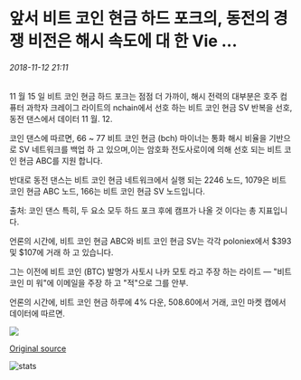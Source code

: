 # 앞서 비트 코인 현금 하드 포크의, 동전의 경쟁 비전은 해시 속도에 대 한 Vie ...

###### 2018-11-12 21:11

11 월 15 일 비트 코인 현금 하드 포크는 점점 더 가까이, 해시 전력의 대부분은 호주 컴퓨터 과학자 크레이그 라이트의 nchain에서 선호 하는 비트 코인 현금 SV 반복을 선호, 동전 댄스에서 데이터 11 월. 12.

코인 댄스에 따르면, 66 ~ 77 비트 코인 현금 (bch) 마이너는 통화 해시 비율을 기반으로 SV 네트워크를 백업 하 고 있으며,이는 암호화 전도사로이에 의해 선호 되는 비트 코인 현금 ABC를 지원 합니다.

반대로 동전 댄스는 비트 코인 현금 네트워크에서 실행 되는 2246 노드, 1079은 비트 코인 현금 ABC 노드, 166는 비트 코인 현금 SV 노드입니다.

출처: 코인 댄스 특히, 두 요소 모두 하드 포크 후에 캠프가 나올 것 이다는 총 지표입니다.

언론의 시간에, 비트 코인 현금 ABC와 비트 코인 현금 SV는 각각 poloniex에서 $393 및 $107에 거래 하 고 있습니다.

그는 이전에 비트 코인 (BTC) 발명가 사토시 나카 모토 라고 주장 하는 라이트 — "비트 코인 미 워"에 이메일을 주장 하 고 "적"으로 그를 안부.

언론의 시간에, 비트 코인 현금 하루에 4% 다운, 508.60에서 거래, 코인 마켓 캡에서 데이터에 따르면.

![](https://s3.cointelegraph.com/storage/uploads/view/227dde18648fc21a48367cf1b20ee54a.png)

[Original source](https://cointelegraph.com/news/ahead-of-bitcoin-cash-hard-fork-the-coins-competing-visions-vie-for-hash-rate)

![stats](https://c.statcounter.com/11760860/0/a89fa40b/1/ "stats")